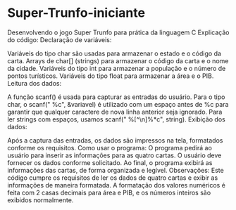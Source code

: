 # Super-Trunfo-iniciante
Desenvolvendo o jogo Super Trunfo para prática da linguagem C
Explicação do código:
Declaração de variáveis:

Variáveis do tipo char são usadas para armazenar o estado e o código da carta.
Arrays de char[] (strings) para armazenar o código da carta e o nome da cidade.
Variáveis do tipo int para armazenar a população e o número de pontos turísticos.
Variáveis do tipo float para armazenar a área e o PIB.
Leitura dos dados:

A função scanf() é usada para capturar as entradas do usuário.
Para o tipo char, o scanf(" %c", &variavel) é utilizado com um espaço antes de %c para garantir que qualquer caractere de nova linha anterior seja ignorado.
Para ler strings com espaços, usamos scanf(" %[^\n]%*c", string).
Exibição dos dados:

Após a captura das entradas, os dados são impressos na tela, formatados conforme os requisitos.
Como usar o programa:
O programa pedirá ao usuário para inserir as informações para as quatro cartas.
O usuário deve fornecer os dados conforme solicitado.
Ao final, o programa exibirá as informações das cartas, de forma organizada e legível.
Observações:
Este código cumpre os requisitos de ler os dados de quatro cartas e exibir as informações de maneira formatada.
A formatação dos valores numéricos é feita com 2 casas decimais para área e PIB, e os números inteiros são exibidos normalmente.
